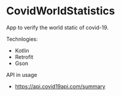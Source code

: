 # CovidWorldStatistics

App to verify the world static of covid-19.

Technlogies:
- Kotlin
- Retrofit
- Gson

API in usage
- https://api.covid19api.com/summary
